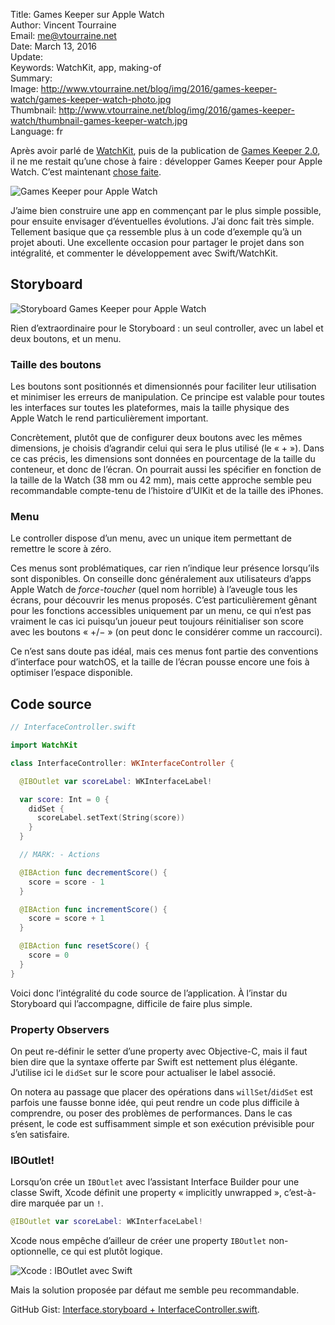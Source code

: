 Title:     Games Keeper sur Apple Watch  
Author:    Vincent Tourraine  
Email:     me@vtourraine.net  
Date:      March 13, 2016  
Update:   
Keywords:  WatchKit, app, making-of  
Summary:     
Image:     http://www.vtourraine.net/blog/img/2016/games-keeper-watch/games-keeper-watch-photo.jpg  
Thumbnail: http://www.vtourraine.net/blog/img/2016/games-keeper-watch/thumbnail-games-keeper-watch.jpg  
Language:  fr  


Après avoir parlé de [WatchKit](http://www.vtourraine.net/blog/2016/watchos-2-transition), puis de la publication de [Games Keeper 2.0](http://www.vtourraine.net/blog/2016/games-keeper-2-0), il ne me restait qu’une chose à faire : développer Games Keeper pour Apple Watch. C’est maintenant [chose faite](https://itunes.apple.com/app/games-keeper/id674138310?mt=8).

![Games Keeper pour Apple Watch](http://www.vtourraine.net/blog/img/2016/games-keeper-watch/games-keeper-watch-photo.jpg)

J’aime bien construire une app en commençant par le plus simple possible, pour ensuite envisager d’éventuelles évolutions. J’ai donc fait très simple. Tellement basique que ça ressemble plus à un code d’exemple qu’à un projet abouti. Une excellente occasion pour partager le projet dans son intégralité, et commenter le développement avec Swift/WatchKit.


## Storyboard

![Storyboard Games Keeper pour Apple Watch](http://www.vtourraine.net/blog/img/2016/games-keeper-watch/games-keeper-watch-storyboard.png)

Rien d’extraordinaire pour le Storyboard : un seul controller, avec un label et deux boutons, et un menu.


### Taille des boutons

Les boutons sont positionnés et dimensionnés pour faciliter leur utilisation et minimiser les erreurs de manipulation. Ce principe est valable pour toutes les interfaces sur toutes les plateformes, mais la taille physique des Apple Watch le rend particulièrement important.

Concrètement, plutôt que de configurer deux boutons avec les mêmes dimensions, je choisis d’agrandir celui qui sera le plus utilisé (le « + »). Dans ce cas précis, les dimensions sont données en pourcentage de la taille du conteneur, et donc de l’écran. On pourrait aussi les spécifier en fonction de la taille de la Watch (38 mm ou 42 mm), mais cette approche semble peu recommandable compte-tenu de l’histoire d’UIKit et de la taille des iPhones.


### Menu

Le controller dispose d’un menu, avec un unique item permettant de remettre le score à zéro.

Ces menus sont problématiques, car rien n’indique leur présence lorsqu’ils sont disponibles. On conseille donc généralement aux utilisateurs d’apps Apple Watch de _force-toucher_ (quel nom horrible) à l’aveugle tous les écrans, pour découvrir les menus proposés. C’est particulièrement gênant pour les fonctions accessibles uniquement par un menu, ce qui n’est pas vraiment le cas ici puisqu’un joueur peut toujours réinitialiser son score avec les boutons « +/− » (on peut donc le considérer comme un raccourci).

Ce n’est sans doute pas idéal, mais ces menus font partie des conventions d’interface pour watchOS, et la taille de l’écran pousse encore une fois à optimiser l’espace disponible.


## Code source

``` swift
// InterfaceController.swift

import WatchKit

class InterfaceController: WKInterfaceController {

  @IBOutlet var scoreLabel: WKInterfaceLabel!

  var score: Int = 0 {
    didSet {
      scoreLabel.setText(String(score))
    }
  }

  // MARK: - Actions

  @IBAction func decrementScore() {
    score = score - 1
  }

  @IBAction func incrementScore() {
    score = score + 1
  }

  @IBAction func resetScore() {
    score = 0
  }
}
```

Voici donc l’intégralité du code source de l’application. À l’instar du Storyboard qui l’accompagne, difficile de faire plus simple.


### Property Observers

On peut re-définir le setter d’une property avec Objective-C, mais il faut bien dire que la syntaxe offerte par Swift est nettement plus élégante. J’utilise ici le `didSet` sur le score pour actualiser le label associé.

On notera au passage que placer des opérations dans `willSet`/`didSet` est parfois une fausse bonne idée, qui peut rendre un code plus difficile à comprendre, ou poser des problèmes de performances. Dans le cas présent, le code est suffisamment simple et son exécution prévisible pour s’en satisfaire.


### IBOutlet!

Lorsqu’on crée un `IBOutlet` avec l’assistant Interface Builder pour une classe Swift, Xcode définit une property « implicitly unwrapped », c’est-à-dire marquée par un `!`.

``` swift
@IBOutlet var scoreLabel: WKInterfaceLabel!
```

Xcode nous empêche d’ailleur de créer une property `IBOutlet` non-optionnelle, ce qui est plutôt logique.

![Xcode : IBOutlet avec Swift](http://www.vtourraine.net/blog/img/2016/games-keeper-watch/xcode-swift-iboutlet.png)

Mais la solution proposée par défaut me semble peu recommandable.


GitHub Gist: [Interface.storyboard + InterfaceController.swift](https://gist.github.com/vtourraine/86f8871fdbbb696064b2).
